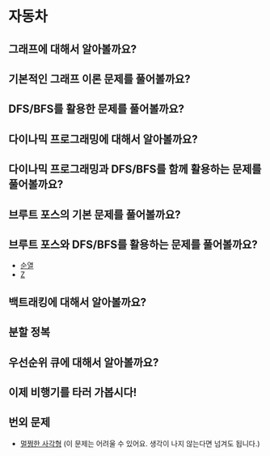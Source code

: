 # 자동차

## 그래프에 대해서 알아볼까요?

## 기본적인 그래프 이론 문제를 풀어볼까요?

## DFS/BFS를 활용한 문제를 풀어볼까요?

## 다이나믹 프로그래밍에 대해서 알아볼까요?

## 다이나믹 프로그래밍과 DFS/BFS를 함께 활용하는 문제를 풀어볼까요?

## 브루트 포스의 기본 문제를 풀어볼까요?

## 브루트 포스와 DFS/BFS를 활용하는 문제를 풀어볼까요?
- [순열](https://www.acmicpc.net/problem/9742)
- [Z](https://www.acmicpc.net/problem/1074)
## 백트래킹에 대해서 알아볼까요?

## 분할 정복

## 우선순위 큐에 대해서 알아볼까요?


## 이제 비행기를 타러 가봅시다!

## 번외 문제
- [멀쩡한 사각형](https://programmers.co.kr/learn/courses/30/lessons/62048) (이 문제는 어려울 수 있어요. 생각이 나지 않는다면 넘겨도 됩니다.)

